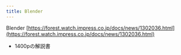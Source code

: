 ```yaml
---
title: Blender
---
```


Blender
[https://forest.watch.impress.co.jp/docs/news/1302036.html](https://forest.watch.impress.co.jp/docs/news/1302036.html)

* 1400pの解説書
